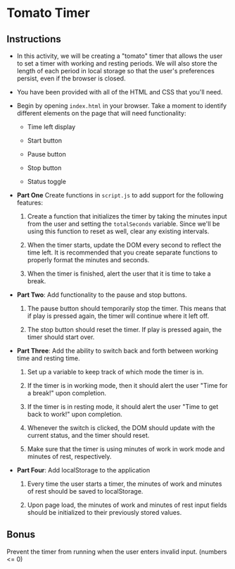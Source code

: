 # Tomato Timer

## Instructions

* In this activity, we will be creating a "tomato" timer that allows the user to set a timer with working and resting periods. We will also store the length of each period in local storage so that the user's preferences persist, even if the browser is closed.

* You have been provided with all of the HTML and CSS that you'll need. 

* Begin by opening `index.html` in your browser. Take a moment to identify different elements on the page that will need functionality:

  * Time left display

  * Start button

  * Pause button

  * Stop button

  * Status toggle

* **Part One** Create functions in `script.js` to add support for the following features:

  1. Create a function that initializes the timer by taking the minutes input from the user and setting the `totalSeconds` variable. Since we'll be using this function to reset as well, clear any existing intervals.

  2. When the timer starts, update the DOM every second to reflect the time left. It is recommended that you create separate functions to properly format the minutes and seconds.

  3. When the timer is finished, alert the user that it is time to take a break.

* **Part Two**: Add functionality to the pause and stop buttons.

  1. The pause button should temporarily stop the timer. This means that if play is pressed again, the timer will continue where it left off.

  2. The stop button should reset the timer. If play is pressed again, the timer should start over.

* **Part Three**: Add the ability to switch back and forth between working time and resting time.

  1. Set up a variable to keep track of which mode the timer is in.

  2. If the timer is in working mode, then it should alert the user "Time for a break!" upon completion.

  3. If the timer is in resting mode, it should alert the user "Time to get back to work!" upon completion.

  4. Whenever the switch is clicked, the DOM should update with the current status, and the timer should reset.

  5. Make sure that the timer is using minutes of work in work mode and minutes of rest, respectively. 

* **Part Four**: Add localStorage to the application

  1. Every time the user starts a timer, the minutes of work and minutes of rest should be saved to localStorage.

  2. Upon page load, the minutes of work and minutes of rest input fields should be initialized to their previously stored values.

## Bonus

Prevent the timer from running when the user enters invalid input. (numbers <= 0)
